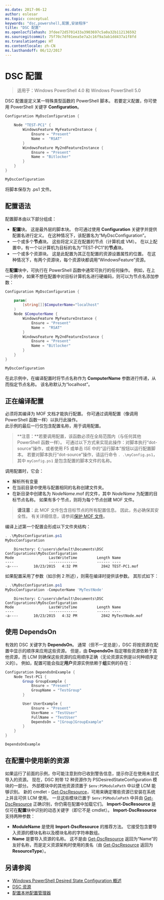 ```yaml
---
ms.date: 2017-06-12
author: eslesar
ms.topic: conceptual
keywords: "dsc,powershell,配置,安装程序"
title: "DSC 配置"
ms.openlocfilehash: 3fdee72d5701433a3903697c5a0a32b112136592
ms.sourcegitcommit: 75f70c7df01eea5e7a2c16f9a3ab1dd437a1f8fd
ms.translationtype: HT
ms.contentlocale: zh-CN
ms.lasthandoff: 06/12/2017
---
```

<a id="dsc-configurations" class="xliff"></a>
# DSC 配置

>适用于：Windows PowerShell 4.0 和 Windows PowerShell 5.0

DSC 配置是定义某一特殊类型函数的 PowerShell 脚本。 若要定义配置，你可使用 PowerShell 关键字 **Configuration**。

```powershell
Configuration MyDscConfiguration {

    Node "TEST-PC1" {
        WindowsFeature MyFeatureInstance {
            Ensure = "Present"
            Name =  "RSAT"
        }
        WindowsFeature My2ndFeatureInstance {
            Ensure = "Present"
            Name = "Bitlocker"
        }
    }
} 

MyDscConfiguration 
```

将脚本保存为 .ps1 文件。

<a id="configuration-syntax" class="xliff"></a>
## 配置语法

配置脚本由以下部分组成：

- **配置**块。 这是最外层的脚本块。 你可通过使用 **Configuration** 关键字并提供配置名进行定义。 在这种情况下，该配置名为“MyDscConfiguration”。
- 一个或多个**节点**块。 这些将定义正在配置的节点（计算机或 VM）。 在以上配置中，有一个以计算机为目标的名为“TEST-PC1”的**节点**块。
- 一个或多个资源块。 这是此配置为其正在配置的资源设置属性的位置。 在这种情况下，有两个资源块，每个资源块都调用“WindowsFeature”资源。

在**配置**块中，可执行在 PowerShell 函数中通常可执行的任何操作。 例如，在上一示例中，如果不想在配置中对目标计算机名进行硬编码，则可以为节点名添加参数：

```powershell
Configuration MyDscConfiguration {

    param(
        [string[]]$ComputerName="localhost"
    )
    Node $ComputerName {
        WindowsFeature MyFeatureInstance {
            Ensure = "Present"
            Name =  "RSAT"
        }
        WindowsFeature My2ndFeatureInstance {
            Ensure = "Present"
            Name = "Bitlocker"
        }
    }
}

MyDscConfiguration 
```

在此示例中，在编译配置时将节点名称作为 **ComputerName** 参数进行传递，从而指定节点名称。 该名称默认为“localhost”。

<a id="compiling-the-configuration" class="xliff"></a>
## 正在编译配置

必须将其编译为 MOF 文档才能执行配置。 你可通过调用配置（像调用 PowerShell 函数一样）以执行此操作。  
此示例的最后一行仅包含配置名称，用于调用配置。

>**注意：**若要调用配置，该函数必须在全局范围内（与任何其他 PowerShell 函数一样）。 
>可通过以下方式来实现此操作：对脚本执行“dot-source”操作，或者使用 F5 或单击 ISE 中的“运行脚本”按钮以运行配置脚本。 
>若要对脚本执行“dot-source”操作，请运行命令 `. .\myConfig.ps1`，其中 `myConfig.ps1` 是包含配置的脚本文件的名称。

调用配置时，它会：

- 解析所有变量 
- 在当前目录中使用与配置相同的名称创建文件夹。
- 在新目录中创建名为 _NodeName_.mof 的文件，其中 _NodeName_ 为配置的目标节点名称。 
    如果有多个节点，则将为每个节点创建 MOF 文件。

>**请注意**：此 MOF 文件包含目标节点的所有配置信息。 因此，务必确保其安全性。 
>有关详细信息，请参阅[保护 MOF 文件](secureMOF.md)。

编译上述第一个配置会形成以下文件夹结构：

```powershell
. .\MyDscConfiguration.ps1
MyDscConfiguration
```

```
    Directory: C:\users\default\Documents\DSC Configurations\MyDscConfiguration
Mode                LastWriteTime         Length Name                                                                                              
----                -------------         ------ ----                                                                                         
-a----       10/23/2015   4:32 PM           2842 TEST-PC1.mof
```  

如果配置采用了参数（如示例 2 所述），则需在编译时提供该参数。 其形式如下：

```powershell
. .\MyDscConfiguration.ps1
MyDscConfiguration -ComputerName 'MyTestNode'
```

```
    Directory: C:\users\default\Documents\DSC Configurations\MyDscConfiguration
Mode                LastWriteTime         Length Name                                                                                              
----                -------------         ------ ----                                                                                         
-a----       10/23/2015   4:32 PM           2842 MyTestNode.mof
```      

<a id="using-dependson" class="xliff"></a>
## 使用 DependsOn

有效的 DSC 关键字为 **DependsOn**。 通常（但不一定总是），DSC 将按资源在配置中显示的顺序来应用这些资源。 但是，由 **DependsOn** 指定哪些资源依赖于其他资源，而 LCM 则确保这些资源的应用顺序正确（无论资源实例是以何种顺序定义的）。 例如，配置可能会指定**用户**资源实例依赖于**组**实例的存在：

```powershell
Configuration DependsOnExample {
    Node Test-PC1 {
        Group GroupExample {
            Ensure = "Present"
            GroupName = "TestGroup"
        }

        User UserExample {
            Ensure = "Present"
            UserName = "TestUser"
            FullName = "TestUser"
            DependsOn = "[Group]GroupExample"
        }
    }
}

DependsOnExample
```

<a id="using-new-resources-in-your-configuration" class="xliff"></a>
## 在配置中使用新的资源

如果运行了前面的示例，你可能注意到你已收到警告信息，提示你正在使用未显式导入的资源。
现在，DSC 附带 12 种资源作为 PSDesiredStateConfiguration 模块的一部分。 外部模块中的其他资源须置于 `$env:PSModulePath` 中以便 LCM 能够识别。 新的 cmdlet - [Get-DscResource](https://technet.microsoft.com/en-us/library/dn521625.aspx)，可用来确定哪些资源已安装在系统上并且可供 LCM 使用。 一旦这些模块已置于 `$env:PSModulePath` 中并由 [Get-DscResource](https://technet.microsoft.com/en-us/library/dn521625.aspx) 正确识别，你仍需在配置中加载它们。 
**Import-DscResource** 是仅可在**配置**块中识别的动态关键字（即它不是 cmdlet）。 
**Import-DscResource** 支持两种参数：
- **ModuleName** 是使用 **Import-DscResource** 的推荐方法。 它接受包含要导入资源的模块名称以及模块名称的字符串数组。 
- **Name** 是要导入资源的名称。 这不是由 [Get-DscResource](https://technet.microsoft.com/en-us/library/dn521625.aspx) 返回为“Name”的友好名称，而是定义资源架构时使用的类名（由 [Get-DscResource](https://technet.microsoft.com/en-us/library/dn521625.aspx) 返回为 **ResourceType**）。 

<a id="see-also" class="xliff"></a>
## 另请参阅
* [Windows PowerShell Desired State Configuration 概述](overview.md)
* [DSC 资源](resources.md)
* [配置本地配置管理器](metaConfig.md)

